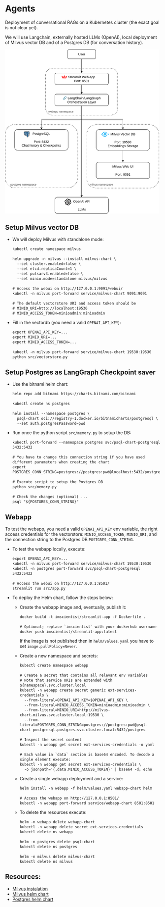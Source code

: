 # Agents

Deployment of conversational RAGs on a Kubernetes cluster (the exact goal is not clear yet).

We will use Langchain, externally hosted LLMs (OpenAI), local deployment of Milvus vector DB and of a 
Postgres DB (for conversation history).

<img width="500" alt="project_diagram" src="project_diagram.png" />


## Setup Milvus vector DB

- We will deploy Milvus with standalone mode:
  ```shell
  kubectl create namespace milvus

  helm upgrade -n milvus --install milvus-chart \
    --set cluster.enabled=false \
    --set etcd.replicaCount=1 \
    --set pulsarv3.enabled=false \
    --set minio.mode=standalone milvus/milvus
    
  # Access the webui on http://127.0.0.1:9091/webui/
  kubectl -n milvus port-forward service/milvus-chart 9091:9091
  
  # The default vectorstore URI and access token should be 
  # MINIO_URI=http://localhost:19530
  # MINIO_ACCESS_TOKEN=minioadmin:minioadmin
  ```

- Fill in the vectordb (you need a valid `OPENAI_API_KEY`):
  ```shell
  export OPENAI_API_KEY=...
  export MINIO_URI=...
  export MINIO_ACCESS_TOKEN=...
  
  kubectl -n milvus port-forward service/milvus-chart 19530:19530
  python src/vectorstore.py
  ```

## Setup Postgres as LangGraph Checkpoint saver

- Use the bitnami helm chart:
  ```shell
  helm repo add bitnami https://charts.bitnami.com/bitnami
  
  kubectl create ns postgres
  
  helm install --namespace postgres \
    psql-chart oci://registry-1.docker.io/bitnamicharts/postgresql \
    --set auth.postgresPassword=pwd
  ```

- Run once the python script `src/memory.py` to setup the DB:
  ```shell 
  kubectl port-forward --namespace postgres svc/psql-chart-postgresql 5432:5432
  
  # You have to change this connection string if you have used different parameters when creating the chart  
  export POSTGRES_CONN_STRING=postgres://postgres:pwd@localhost:5432/postgres
  
  # Execute script to setup the Postgres DB
  python src/memory.py
  
  # Check the changes (optional) ...
  psql "${POSTGRES_CONN_STRING}"
  ```

## Webapp

To test the webapp, you need a valid `OPENAI_API_KEY` env variable, the right access credentials for the
vectorstore: `MINIO_ACCESS_TOKEN`, `MINIO_URI`, and the connection string to the Postgres DB `POSTGRES_CONN_STRING`.

- To test the webapp locally, execute:
  ```shell
  export OPENAI_API_KEY=...
  kubectl -n milvus port-forward service/milvus-chart 19530:19530
  kubectl -n postgres port-forward svc/psql-chart-postgresql 5432:5432

  # Access the webui on http://127.0.0.1:8501/
  streamlit run src/app.py
  ```

- To deploy the Helm chart, follow the steps below:

    - Create the webapp image and, eventually, publish it:
      ```shell
      docker build -t imscientist/streamlit-app -f Dockerfile .
      
      # Optional; replace `imscientist` with your dockerhub username
      docker push imscientist/streamlit-app:latest
      ```
      If the image is not published then in `helm/values.yaml` you have to set `image.pullPolicy=Never`.

    - Create a new namespace and secrets:
      ```shell
      kubectl create namespace webapp
      
      # Create a secret that contains all relevant env variables
      # Note that service URIs are extended with ${namespace}.svc.cluster.local
      kubectl -n webapp create secret generic ext-services-credentials \
        --from-literal=OPENAI_API_KEY=$OPENAI_API_KEY \
        --from-literal=MINIO_ACCESS_TOKEN=minioadmin:minioadmin \
        --from-literal=MINIO_URI=http://milvus-chart.milvus.svc.cluster.local:19530 \
        --from-literal=POSTGRES_CONN_STRING=postgres://postgres:pwd@psql-chart-postgresql.postgres.svc.cluster.local:5432/postgres
 
      # Inspect the secret content
      kubectl -n webapp get secret ext-services-credentials -o yaml
    
      # Each value in `data` section is base64 encoded. To decode a single element execute:
      kubectl -n webapp get secret ext-services-credentials \
        -o jsonpath='{.data.MINIO_ACCESS_TOKEN}' | base64 -d; echo
      ```

    - Create a single webapp deployment and a service:
      ```shell
      helm install -n webapp -f helm/values.yaml webapp-chart helm
  
      # Access the webapp on http://127.0.0.1:8501/
      kubectl -n webapp port-forward service/webapp-chart 8501:8501
      ```

    - To delete the resources execute:
      ```shell
      helm -n webapp delete webapp-chart
      kubectl -n webapp delete secret ext-services-credentials
      kubectl delete ns webapp
      
      helm -n postgres delete psql-chart
      kubectl delete ns postgres
      
      helm -n milvus delete milvus-chart
      kubectl delete ns milvus
      ```

## Resources:

- [Milvus instalation](https://milvus.io/docs/install_cluster-helm.md)
- [Milvus helm chart](https://github.com/zilliztech/milvus-helm/tree/master/charts/milvus)
- [Postgres helm chart](https://github.com/bitnami/charts/tree/main/bitnami/postgresql)
